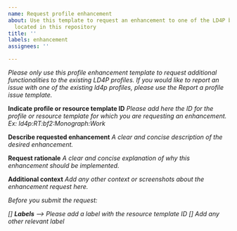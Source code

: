 ```yaml
---
name: Request profile enhancement
about: Use this template to request an enhancement to one of the LD4P base profiles
  located in this repository
title: ''
labels: enhancement
assignees: ''

---
```


_Please only use this profile enhancement template to request additional functionalities to the existing LD4P profiles. If you would like to report an issue with one of the existing ld4p profiles, please use the Report a profile issue template._

**Indicate profile or resource template ID**
_Please add here the ID for the profile or resource template for which you are requesting an enhancement. Ex: ld4p:RT:bf2:Monograph:Work_

**Describe requested enhancement**
_A clear and concise description of the desired enhancement._

**Request rationale**
_A clear and concise explanation of why this enhancement should be implemented._

**Additional context**
_Add any other context or screenshots about the enhancement request here._

_Before you submit the request:_

_[] **Labels** -->  Please add a label with the resource template ID_
_[] Add any other relevant label_
